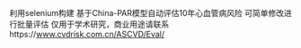 利用selenium构建
基于China-PAR模型自动评估10年心血管病风险
可简单修改进行批量评估
仅用于学术研究，商业用途请联系https://www.cvdrisk.com.cn/ASCVD/Eval/
